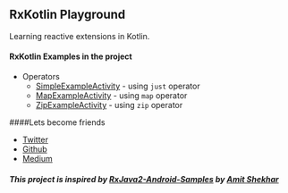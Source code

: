 ## RxKotlin Playground

Learning reactive extensions in Kotlin.

#### RxKotlin Examples in the project
- Operators
    - [SimpleExampleActivity](https://github.com/Naveentp/RxKotlin-Playground/blob/master/app/src/main/java/neo/rxkotlin/playground/operators/SimpleExampleActivity.kt) - using `just` operator
    - [MapExampleActivity](https://github.com/Naveentp/RxKotlin-Playground/blob/master/app/src/main/java/neo/rxkotlin/playground/operators/MapExampleActivity.kt) - using `map` operator
    - [ZipExampleActivity](https://github.com/Naveentp/RxKotlin-Playground/blob/master/app/src/main/java/neo/rxkotlin/playground/operators/ZipExampleActivity.kt) - using `zip` operator



####Lets become friends
- [Twitter](https://twitter.com/iamnaveentp)
- [Github](https://github.com/Naveentp/)
- [Medium](https://medium.com/@naveentp)

##### This project is inspired by [RxJava2-Android-Samples](https://github.com/amitshekhariitbhu/RxJava2-Android-Samples) by [Amit Shekhar](https://github.com/amitshekhariitbhu)